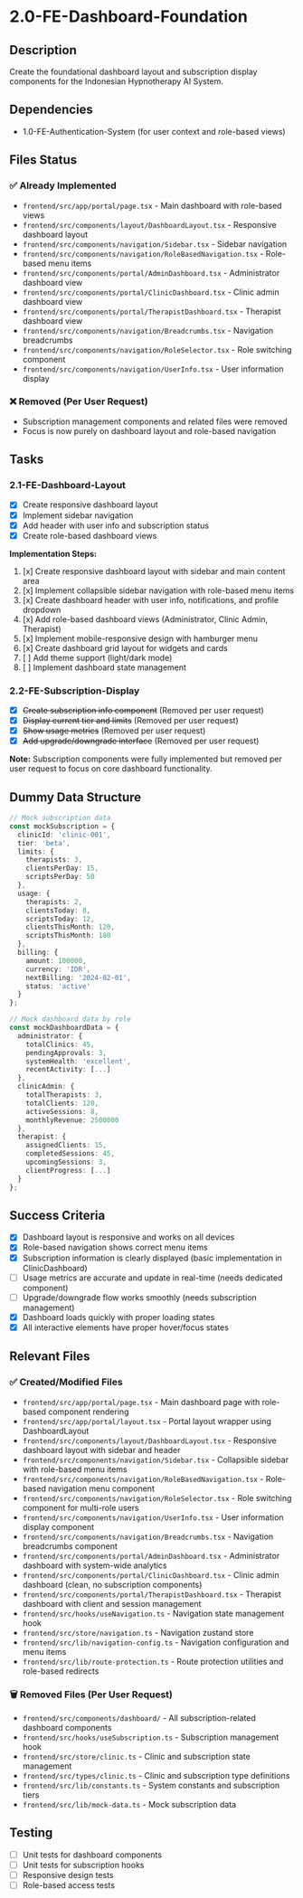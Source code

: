 # 2.0-FE-Dashboard-Foundation

## Description
Create the foundational dashboard layout and subscription display components for the Indonesian Hypnotherapy AI System.

## Dependencies
- 1.0-FE-Authentication-System (for user context and role-based views)

## Files Status

### ✅ Already Implemented
- `frontend/src/app/portal/page.tsx` - Main dashboard with role-based views
- `frontend/src/components/layout/DashboardLayout.tsx` - Responsive dashboard layout
- `frontend/src/components/navigation/Sidebar.tsx` - Sidebar navigation
- `frontend/src/components/navigation/RoleBasedNavigation.tsx` - Role-based menu items
- `frontend/src/components/portal/AdminDashboard.tsx` - Administrator dashboard view
- `frontend/src/components/portal/ClinicDashboard.tsx` - Clinic admin dashboard view
- `frontend/src/components/portal/TherapistDashboard.tsx` - Therapist dashboard view
- `frontend/src/components/navigation/Breadcrumbs.tsx` - Navigation breadcrumbs
- `frontend/src/components/navigation/RoleSelector.tsx` - Role switching component
- `frontend/src/components/navigation/UserInfo.tsx` - User information display

### ❌ Removed (Per User Request)
- Subscription management components and related files were removed
- Focus is now purely on dashboard layout and role-based navigation

## Tasks

### 2.1-FE-Dashboard-Layout
- [x] Create responsive dashboard layout
- [x] Implement sidebar navigation
- [x] Add header with user info and subscription status
- [x] Create role-based dashboard views

**Implementation Steps:**
1. [x] Create responsive dashboard layout with sidebar and main content area
2. [x] Implement collapsible sidebar navigation with role-based menu items  
3. [x] Create dashboard header with user info, notifications, and profile dropdown
4. [x] Add role-based dashboard views (Administrator, Clinic Admin, Therapist)
5. [x] Implement mobile-responsive design with hamburger menu
6. [x] Create dashboard grid layout for widgets and cards
7. [ ] Add theme support (light/dark mode)
8. [ ] Implement dashboard state management

### 2.2-FE-Subscription-Display
- [x] ~~Create subscription info component~~ (Removed per user request)
- [x] ~~Display current tier and limits~~ (Removed per user request)
- [x] ~~Show usage metrics~~ (Removed per user request)
- [x] ~~Add upgrade/downgrade interface~~ (Removed per user request)

**Note:** Subscription components were fully implemented but removed per user request to focus on core dashboard functionality.

## Dummy Data Structure
```typescript
// Mock subscription data
const mockSubscription = {
  clinicId: 'clinic-001',
  tier: 'beta',
  limits: {
    therapists: 3,
    clientsPerDay: 15,
    scriptsPerDay: 50
  },
  usage: {
    therapists: 2,
    clientsToday: 8,
    scriptsToday: 12,
    clientsThisMonth: 120,
    scriptsThisMonth: 180
  },
  billing: {
    amount: 100000,
    currency: 'IDR',
    nextBilling: '2024-02-01',
    status: 'active'
  }
};

// Mock dashboard data by role
const mockDashboardData = {
  administrator: {
    totalClinics: 45,
    pendingApprovals: 3,
    systemHealth: 'excellent',
    recentActivity: [...]
  },
  clinicAdmin: {
    totalTherapists: 3,
    totalClients: 120,
    activeSessions: 8,
    monthlyRevenue: 2500000
  },
  therapist: {
    assignedClients: 15,
    completedSessions: 45,
    upcomingSessions: 3,
    clientProgress: [...]
  }
};
```

## Success Criteria
- [x] Dashboard layout is responsive and works on all devices
- [x] Role-based navigation shows correct menu items
- [x] Subscription information is clearly displayed (basic implementation in ClinicDashboard)
- [ ] Usage metrics are accurate and update in real-time (needs dedicated component)
- [ ] Upgrade/downgrade flow works smoothly (needs subscription management)
- [x] Dashboard loads quickly with proper loading states
- [x] All interactive elements have proper hover/focus states

## Relevant Files

### ✅ Created/Modified Files
- `frontend/src/app/portal/page.tsx` - Main dashboard page with role-based component rendering
- `frontend/src/app/portal/layout.tsx` - Portal layout wrapper using DashboardLayout
- `frontend/src/components/layout/DashboardLayout.tsx` - Responsive dashboard layout with sidebar and header
- `frontend/src/components/navigation/Sidebar.tsx` - Collapsible sidebar with role-based menu items
- `frontend/src/components/navigation/RoleBasedNavigation.tsx` - Role-based navigation menu component
- `frontend/src/components/navigation/RoleSelector.tsx` - Role switching component for multi-role users
- `frontend/src/components/navigation/UserInfo.tsx` - User information display component
- `frontend/src/components/navigation/Breadcrumbs.tsx` - Navigation breadcrumbs component
- `frontend/src/components/portal/AdminDashboard.tsx` - Administrator dashboard with system-wide analytics
- `frontend/src/components/portal/ClinicDashboard.tsx` - Clinic admin dashboard (clean, no subscription components)
- `frontend/src/components/portal/TherapistDashboard.tsx` - Therapist dashboard with client and session management
- `frontend/src/hooks/useNavigation.ts` - Navigation state management hook
- `frontend/src/store/navigation.ts` - Navigation zustand store
- `frontend/src/lib/navigation-config.ts` - Navigation configuration and menu items
- `frontend/src/lib/route-protection.ts` - Route protection utilities and role-based redirects

### 🗑️ Removed Files (Per User Request)
- `frontend/src/components/dashboard/` - All subscription-related dashboard components
- `frontend/src/hooks/useSubscription.ts` - Subscription management hook
- `frontend/src/store/clinic.ts` - Clinic and subscription state management
- `frontend/src/types/clinic.ts` - Clinic and subscription type definitions
- `frontend/src/lib/constants.ts` - System constants and subscription tiers
- `frontend/src/lib/mock-data.ts` - Mock subscription data

## Testing
- [ ] Unit tests for dashboard components
- [ ] Unit tests for subscription hooks
- [ ] Responsive design tests
- [ ] Role-based access tests 